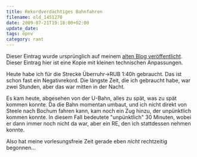 ```yaml
---
title: Rekordverdächtiges Bahnfahren
filename: old_1451270
date: 2009-07-21T19:18:00+02:00
update_date:
tags: öpnv
category: rant
---
```

Dieser Eintrag wurde ursprünglich auf meinem [alten Blog veröffentlicht](https://stu.blogger.de/stories/1451270/). Dieser Eintrag hier ist eine Kopie mit kleinen technischen Anpassungen.

Heute habe ich für die Strecke Überruhr→RUB 1:40h gebraucht. Das ist schon fast ein Negativrekord. Die längste Zeit, die ich gebraucht habe, war zwei Stunden, aber das war mitten in der Nacht.

Es kam heute, abgesehen von der U-Bahn, alles zu spät, was zu spät kommen konnte.
Da die Bahn momentan umbaut, und ich nicht direkt von Steele nach Bochum fahren kann, kam noch ein Zug hinzu, der unpünktlich kommen konnte. In diesem Fall bedeutete "unpünktlich" 30 Minuten, wobei er dann immer noch nicht da war, aber ein RE, den ich stattdessen nehmen konnte.

Also hat meine vorlesungsfreie Zeit gerade eben _nicht_ rechtzeitig begonnen…
